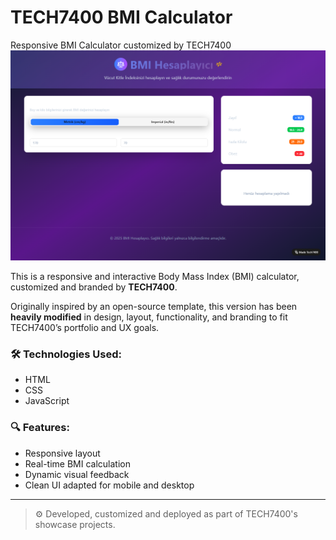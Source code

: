 # TECH7400 BMI Calculator
Responsive BMI Calculator customized by TECH7400
![Main Page Screenshot](./screenshots/mainpage.png)

This is a responsive and interactive Body Mass Index (BMI) calculator, customized and branded by **TECH7400**.

Originally inspired by an open-source template, this version has been **heavily modified** in design, layout, functionality, and branding to fit TECH7400’s portfolio and UX goals.

### 🛠️ Technologies Used:
- HTML
- CSS
- JavaScript

### 🔍 Features:
- Responsive layout
- Real-time BMI calculation
- Dynamic visual feedback
- Clean UI adapted for mobile and desktop

---

> ⚙️ Developed, customized and deployed as part of TECH7400's showcase projects.
